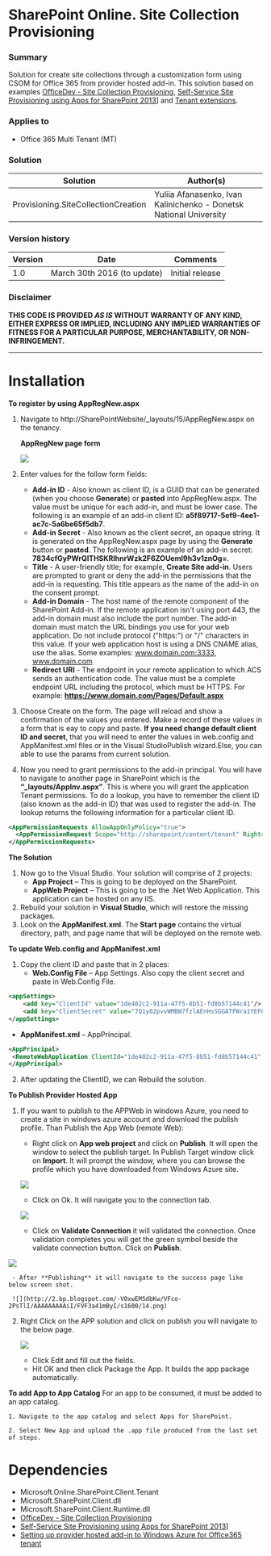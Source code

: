# SharePoint Online. Site Collection Provisioning

### Summary ###
Solution for create site collections through a customization form using CSOM for Office 365 from provider hosted add-in. This solution based on examples [OfficeDev - Site Collection Provisioning](http://github.com/OfficeDev/PnP/blob/master/Samples/Provisioning.SiteCollectionCreation), [Self-Service Site Provisioning using Apps for SharePoint 2013](http://blogs.msdn.microsoft.com/richard_dizeregas_blog/2013/04/04/self-service-site-provisioning-using-apps-for-sharepoint-2013/)] and [Tenant extensions](https://github.com/OfficeDev/PnP-Sites-Core/tree/master/Core/OfficeDevPnP.Core/AppModelExtensions).

### Applies to ###
-  Office 365 Multi Tenant (MT)

### Solution ###
Solution | Author(s)
---------|----------
Provisioning.SiteCollectionCreation | Yuliia Afanasenko, Ivan Kalinichenko - Donetsk National University
 
### Version history ###
Version  | Date | Comments
---------| -----| --------
1.0  | March 30th 2016 (to update) | Initial release

### Disclaimer ###
**THIS CODE IS PROVIDED *AS IS* WITHOUT WARRANTY OF ANY KIND, EITHER EXPRESS OR IMPLIED, INCLUDING ANY IMPLIED WARRANTIES OF FITNESS FOR A PARTICULAR PURPOSE, MERCHANTABILITY, OR NON-INFRINGEMENT.**

----------

# Installation #
**To register by using AppRegNew.aspx**
  1. Navigate to http://SharePointWebsite/_layouts/15/AppRegNew.aspx on the tenancy.
  
      **AppRegNew page form**
      
      ![](https://i-msdn.sec.s-msft.com/dynimg/IC802667.png)
      
  2. Enter values for the follow form fields:
      - **Add-in ID** - Also known as client ID, is a GUID that can be generated (when you choose **Generate**) or **pasted** into AppRegNew.aspx. The value must be unique for each add-in, and must be lower case. The following is an example of an add-in client ID: **a5f89717-5ef9-4ee1-ac7c-5a6be65f5db7**.
      - **Add-in Secret** - Also known as the client secret, an opaque string. It is generated on the AppRegNew.aspx page by using the **Generate** button or **pasted**. The following is an example of an add-in secret: **7834cfGyPWrQITHSKRlhnrWzk2F6ZOUeml9h3v1znOg=**.
      - **Title** - A user-friendly title; for example, **Create Site add-in**. Users are prompted to grant or deny the add-in the permissions that the add-in is requesting. This title appears as the name of the add-in on the consent prompt.
      - **Add-in Domain** - The host name of the remote component of the SharePoint Add-in. If the remote application isn't using port 443, the add-in domain must also include the port number. The add-in domain must match the URL bindings you use for your web application. Do not include protocol ("https:") or "/" characters in this value. If your web application host is using a DNS CNAME alias, use the alias. Some examples: www.domain.com:3333, www.domain.com
      - **Redirect URI** - The endpoint in your remote application to which ACS sends an authentication code. The value must be a complete endpoint URL including the protocol, which must be HTTPS. For example: **https://www.domain.com/Pages/Default.aspx**
      
  3. Choose Create on the form. The page will reload and show a confirmation of the values you entered. Make a record of these values in a form that is eay to copy and paste. **If you need change default client ID and secret**, that you will need to enter the values in web.config and AppManifest.xml files or in the Visual StudioPublish wizard.Else, you can able to use the params from current solution.   

  4. Now you need to grant permissions to the add-in principal.  You will have to navigate to another page in SharePoint which is the **“_layouts/AppInv.aspx”**. This is where you will grant the application Tenant permissions. To do a lookup, you have to remember the client ID (also known as the add-in ID) that was used to register the add-in. The lookup returns the following information for a particular client ID.

```XML
<AppPermissionRequests AllowAppOnlyPolicy="true">
  <AppPermissionRequest Scope="http://sharepoint/content/tenant" Right="FullControl" />
</AppPermissionRequests>
```

**The Solution**
  1. Now go to the Visual Studio. Your solution will comprise of 2 projects:
	 - **App Project** – This is going to be deployed on the SharePoint.
	 - **AppWeb Project** – This is going to be the .Net Web Application. This application can be hosted on any IIS.
  2. Rebuild your solution in **Visual Studio**, which will restore the missing packages.
  3. Look on the **AppManifest.xml**. The **Start page** contains the virtual directory, path, and page name that will be deployed on the remote web.

**To update Web.config and AppManifest.xml**
  1. Copy the client ID and paste that in 2 places:
	 - **Web.Config File** – App Settings.
	 Also copy the client secret and paste in Web.Config File.

```XML
<appSettings>
	<add key="ClientId" value="1de402c2-911a-47f5-8b51-fd8b57144c41"/>
	<add key="ClientSecret" value="7Q1y02pvvWMBW7fzlAEnHsSGGATFWra1YEFCIo117sg="/>
</appSettings>
```
  - **AppManifest.xml** – AppPrincipal.
```XML
<AppPrincipal>
 <RemoteWebApplication ClientId="1de402c2-911a-47f5-8b51-fd8b57144c41" />
</AppPrincipal>
```
  2. After updating the ClientID, we can Rebuild the solution.

**To Publish Provider Hosted App**
  1. If you want to publish to the APPWeb in windows Azure, you need to create a site in windows azure account and download the publish profile. Than Publish the App Web (remote Web):  
     - Right click on **App web project** and click on **Publish**. It will open the window to select the publish target. In Publish Target window click on **Import**. It will prompt the window, where you can browse the profile which you have downloaded from Windows Azure site.
	
	 ![](http://2.bp.blogspot.com/-SkhecibFaI0/VFcpGUls9wI/AAAAAAAAAkQ/e1x0WZV2e6Q/s1600/9.png)

	 - Click on Ok. It will navigate you to the connection tab.

	 ![](http://4.bp.blogspot.com/-PEnOxCS4sms/VFco8n86BtI/AAAAAAAAAhY/4EiRilFIxFA/s1600/10.png)

	 - Click on **Validate Connection** it will validated the connection. Once validation completes you will get the green symbol beside the validate connection button. Click on **Publish**.

  ![](http://4.bp.blogspot.com/-_EGZX_B_Do4/VFco9b1t7BI/AAAAAAAAAh4/GUa8mlNY6yI/s1600/11.png)

	 - After **Publishing** it will navigate to the success page like below screen shot.

	 ![](http://2.bp.blogspot.com/-V0xwEMSdbKw/VFco-2PsTlI/AAAAAAAAAiI/FVF3a41mByI/s1600/14.png)
	  
  2. Right Click on the APP solution and click on publish you will navigate to the  below page.

	 ![](http://1.bp.blogspot.com/-kts0Pcnu__k/VFcpAms8uxI/AAAAAAAAAig/HqlBYZiiHRY/s1600/19.png)

	 - Click Edit and fill out the fields.
	 - Hit OK and then click Package the App. It builds the app package automatically.

**To add App to App Catalog**
 For an app to be consumed, it must be added to an app catalog.

	1. Navigate to the app catalog and select Apps for SharePoint.

	2. Select New App and upload the .app file produced from the last set of steps.

# Dependencies #

- Microsoft.Online.SharePoint.Client.Tenant
- Microsoft.SharePoint.Client.dll
- Microsoft.SharePoint.Client.Runtime.dll
- [OfficeDev - Site Collection Provisioning](http://github.com/OfficeDev/PnP/blob/master/Samples/Provisioning.SiteCollectionCreation)
- [Self-Service Site Provisioning using Apps for SharePoint 2013](http://blogs.msdn.microsoft.com/richard_dizeregas_blog/2013/04/04/self-service-site-provisioning-using-apps-for-sharepoint-2013/)]
- [Setting up provider hosted add-in to Windows Azure for Office365 tenant](http://blogs.msdn.com/b/vesku/archive/2013/11/25/setting-up-provider-hosted-app-to-windows-azure-for-office365-tenant.aspx)
